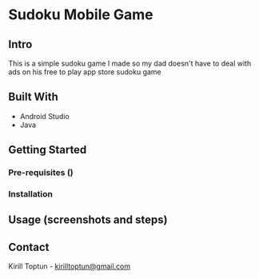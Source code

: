 # Sudoku Mobile Game
## Intro
This is a simple sudoku game I made so my dad doesn't have to deal with ads on his free to play app store sudoku game
## Built With
- Android Studio
- Java



## Getting Started
### Pre-requisites ()
### Installation

## Usage (screenshots and steps)

## Contact
Kirill Toptun - kirilltoptun@gmail.com